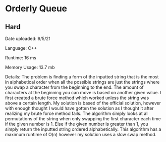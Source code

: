 
# Orderly Queue

## Hard

Date uploaded: 9/5/21

Language: C++

Runtime: 16 ms

Memory Usage: 13.7 mb

Details: The problem is finding a form of the inputted string that is the most in alphabetical order when all the possible strings are just the strings where you swap a character from the beginning to the end. The amount of characters at the beginning you can move is based on another given value. I first created a brute force method which worked unless the string was above a certain length. My solution is based of the official solution, however with enough thought I would have gotten the solution as I thought it after realizing my brute force method fails. The algorithm simply looks at all permutations of the string when only swapping the first character each time if the given number is 1. Else if the given number is greater than 1, you simply return the inputted string ordered alphabetically. This algorithm has a maximum runtime of O(n) however my solution uses a slow swap method.
